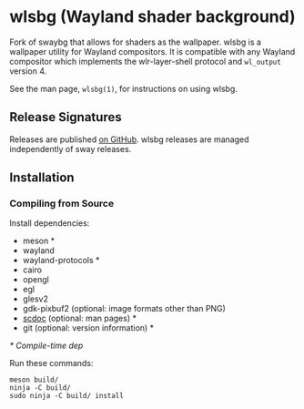 # wlsbg (Wayland shader background)

Fork of swaybg that allows for shaders as the wallpaper.
wlsbg is a wallpaper utility for Wayland compositors. It is compatible with
any Wayland compositor which implements the wlr-layer-shell protocol and
`wl_output` version 4.

See the man page, `wlsbg(1)`, for instructions on using wlsbg.

## Release Signatures

Releases are published [on GitHub](https://github.com/Sublimeful/wlsbg/releases).
wlsbg releases are managed independently of sway releases.

## Installation

### Compiling from Source

Install dependencies:

* meson \*
* wayland
* wayland-protocols \*
* cairo
* opengl
* egl
* glesv2
* gdk-pixbuf2 (optional: image formats other than PNG)
* [scdoc](https://git.sr.ht/~sircmpwn/scdoc) (optional: man pages) \*
* git (optional: version information) \*

_\* Compile-time dep_

Run these commands:

    meson build/
    ninja -C build/
    sudo ninja -C build/ install
